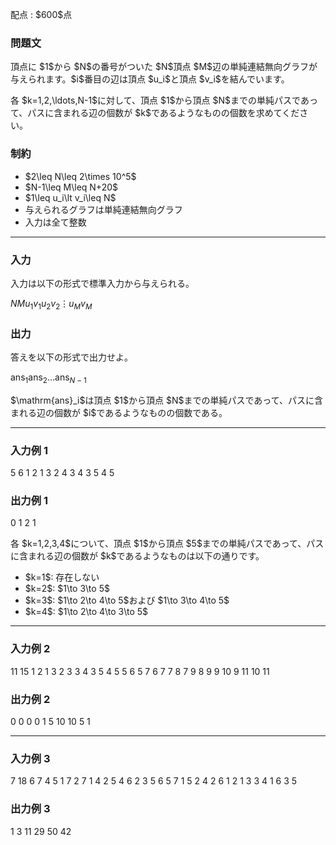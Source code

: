 
<div>

<span>

<span>

<p>
配点 : $600$点
</p>

<div>

<section>

### **問題文**

<p>
頂点に $1$から $N$の番号がついた $N$頂点 $M$辺の単純連結無向グラフが与えられます。$i$番目の辺は頂点 $u_i$と頂点 $v_i$を結んでいます。
</p>

<p>
各 $k=1,2,\ldots,N-1$に対して、頂点 $1$から頂点 $N$までの単純パスであって、パスに含まれる辺の個数が $k$であるようなものの個数を求めてください。
</p>

</section>

</div>

<div>

<section>

### **制約**

<ul>

<li>
$2\leq N\leq 2\times 10^5$
</li>

<li>
$N-1\leq M\leq N+20$
</li>

<li>
$1\leq u_i\lt v_i\leq N$
</li>

<li>
与えられるグラフは単純連結無向グラフ
</li>

<li>
入力は全て整数
</li>

</ul>

</section>

</div>

---

<div>

<div>

<section>

### **入力**

<p>
入力は以下の形式で標準入力から与えられる。
</p>

<div>

$N$$M$$u_1$$v_1$$u_2$$v_2$$\vdots$$u_M$$v_M$
</div>

</section>

</div>

<div>

<section>

### **出力**

<p>
答えを以下の形式で出力せよ。
</p>

<div>

$\mathrm{ans}_1$$\mathrm{ans}_2$$\ldots$$\mathrm{ans}_{N-1}$
</div>

<p>
$\mathrm{ans}_i$は頂点 $1$から頂点 $N$までの単純パスであって、パスに含まれる辺の個数が $i$であるようなものの個数である。
</p>

</section>

</div>

</div>

---

<div>

<section>

### **入力例 1**

<div>

5 6
1 2
1 3
2 4
3 4
3 5
4 5

</div>

</section>

</div>

<div>

<section>

### **出力例 1**

<div>

0 1 2 1

</div>

<p>
各 $k=1,2,3,4$について、頂点 $1$から頂点 $5$までの単純パスであって、パスに含まれる辺の個数が $k$であるようなものは以下の通りです。
</p>

<ul>

<li>
$k=1$: 存在しない
</li>

<li>
$k=2$: $1\to 3\to 5$
</li>

<li>
$k=3$: $1\to 2\to 4\to 5$および $1\to 3\to 4\to 5$
</li>

<li>
$k=4$: $1\to 2\to 4\to 3\to 5$
</li>

</ul>

</section>

</div>

---

<div>

<section>

### **入力例 2**

<div>

11 15
1 2
1 3
2 3
3 4
3 5
4 5
5 6
5 7
6 7
7 8
7 9
8 9
9 10
9 11
10 11

</div>

</section>

</div>

<div>

<section>

### **出力例 2**

<div>

0 0 0 0 1 5 10 10 5 1

</div>

</section>

</div>

---

<div>

<section>

### **入力例 3**

<div>

7 18
6 7
4 5
1 7
2 7
1 4
2 5
4 6
2 3
5 6
5 7
1 5
2 4
2 6
1 2
1 3
3 4
1 6
3 5

</div>

</section>

</div>

<div>

<section>

### **出力例 3**

<div>

1 3 11 29 50 42

</div>

</section>

</div>

</span>

</span>

</div>
